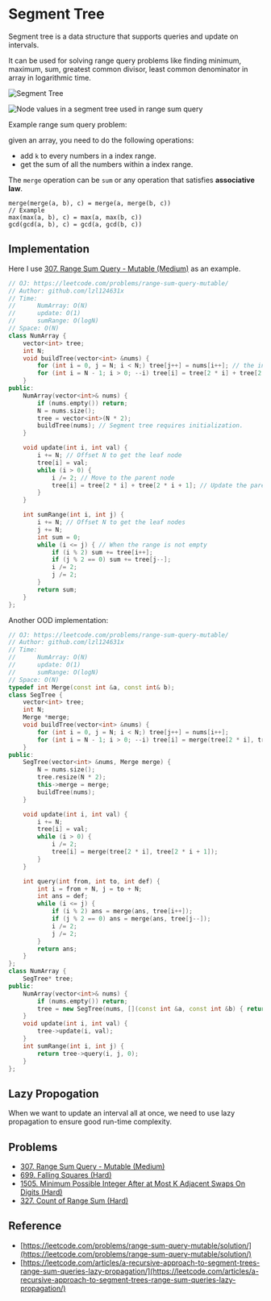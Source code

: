 # Segment Tree

Segment tree is a data structure that supports queries and update on intervals.

It can be used for solving range query problems like finding minimum, maximum, sum, greatest common divisor, least common denominator in array in logarithmic time.

![Segment Tree](../.gitbook/assets/image.png)

![Node values in a segment tree used in range sum query](../.gitbook/assets/image%20%281%29.png)

Example range sum query problem:

given an array, you need to do the following operations:

* add `k` to every numbers in a index range.
* get the sum of all the numbers within a index range.

The `merge` operation can be `sum` or any operation that satisfies **associative law**.

```text
merge(merge(a, b), c) = merge(a, merge(b, c))
// Example
max(max(a, b), c) = max(a, max(b, c))
gcd(gcd(a, b), c) = gcd(a, gcd(b, c))
```

## Implementation

Here I use [307. Range Sum Query - Mutable \(Medium\)](https://leetcode.com/problems/range-sum-query-mutable/) as an example.

```cpp
// OJ: https://leetcode.com/problems/range-sum-query-mutable/
// Author: github.com/lzl124631x
// Time: 
//      NumArray: O(N)
//      update: O(1)
//      sumRange: O(logN)
// Space: O(N)
class NumArray {
    vector<int> tree;
    int N;
    void buildTree(vector<int> &nums) {
        for (int i = 0, j = N; i < N;) tree[j++] = nums[i++]; // the input array values are stored in `tree[N...(2 * N - 1)]`
        for (int i = N - 1; i > 0; --i) tree[i] = tree[2 * i] + tree[2 * i + 1]; // from `tree[N-1]` to `tree[1]`, build the non-leaf nodes. Note that we don't use `tree[0]`.
    }
public:
    NumArray(vector<int>& nums) {
        if (nums.empty()) return;
        N = nums.size();
        tree = vector<int>(N * 2);
        buildTree(nums); // Segment tree requires initialization.
    }

    void update(int i, int val) {
        i += N; // Offset N to get the leaf node
        tree[i] = val;
        while (i > 0) {
            i /= 2; // Move to the parent node
            tree[i] = tree[2 * i] + tree[2 * i + 1]; // Update the parent node
        }
    }

    int sumRange(int i, int j) {
        i += N; // Offset N to get the leaf nodes
        j += N;
        int sum = 0;
        while (i <= j) { // When the range is not empty
            if (i % 2) sum += tree[i++];
            if (j % 2 == 0) sum += tree[j--];
            i /= 2;
            j /= 2;
        }
        return sum;
    }
};
```

Another OOD implementation:

```cpp
// OJ: https://leetcode.com/problems/range-sum-query-mutable/
// Author: github.com/lzl124631x
// Time: 
//      NumArray: O(N)
//      update: O(1)
//      sumRange: O(logN)
// Space: O(N)
typedef int Merge(const int &a, const int& b);
class SegTree {
    vector<int> tree;
    int N;
    Merge *merge;
    void buildTree(vector<int> &nums) {
        for (int i = 0, j = N; i < N;) tree[j++] = nums[i++];
        for (int i = N - 1; i > 0; --i) tree[i] = merge(tree[2 * i], tree[2 * i + 1]);
    }
public:
    SegTree(vector<int> &nums, Merge merge) {
        N = nums.size();
        tree.resize(N * 2);
        this->merge = merge;
        buildTree(nums);
    }

    void update(int i, int val) {
        i += N;
        tree[i] = val;
        while (i > 0) {
            i /= 2;
            tree[i] = merge(tree[2 * i], tree[2 * i + 1]);
        }
    }

    int query(int from, int to, int def) {
        int i = from + N, j = to + N;
        int ans = def;
        while (i <= j) {
            if (i % 2) ans = merge(ans, tree[i++]);
            if (j % 2 == 0) ans = merge(ans, tree[j--]);
            i /= 2;
            j /= 2;
        }
        return ans;
    }
};
class NumArray {
    SegTree* tree;
public:
    NumArray(vector<int>& nums) {
        if (nums.empty()) return;
        tree = new SegTree(nums, [](const int &a, const int &b) { return a + b; });
    }
    void update(int i, int val) {
        tree->update(i, val);
    }
    int sumRange(int i, int j) {
        return tree->query(i, j, 0);
    }
};
```

## Lazy Propogation

When we want to update an interval all at once, we need to use lazy propagation to ensure good run-time complexity.

## Problems

* [307. Range Sum Query - Mutable \(Medium\)](https://leetcode.com/problems/range-sum-query-mutable/)
* [699. Falling Squares \(Hard\)](https://leetcode.com/problems/falling-squares/)
* [1505. Minimum Possible Integer After at Most K Adjacent Swaps On Digits \(Hard\)](https://leetcode.com/problems/minimum-possible-integer-after-at-most-k-adjacent-swaps-on-digits/)
* [327. Count of Range Sum (Hard)](https://leetcode.com/problems/count-of-range-sum/)

## Reference

* [https://leetcode.com/problems/range-sum-query-mutable/solution/](https://leetcode.com/problems/range-sum-query-mutable/solution/)
* [https://leetcode.com/articles/a-recursive-approach-to-segment-trees-range-sum-queries-lazy-propagation/](https://leetcode.com/articles/a-recursive-approach-to-segment-trees-range-sum-queries-lazy-propagation/)

